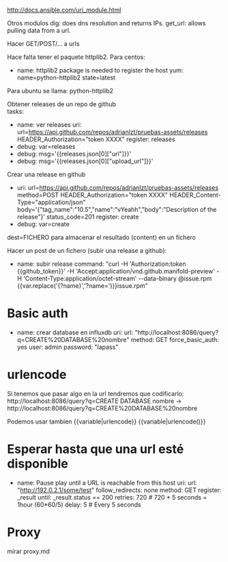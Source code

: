 http://docs.ansible.com/uri_module.html

Otros modulos
dig: does dns resolution and returns IPs.
get_url: allows pulling data from a url.

Hacer GET/POST/... a urls

Hace falta tener el paquete httplib2.
Para centos:
- name: httplib2 package is needed to register the host
  yum: name=python-httplib2 state=latest

Para ubuntu se llama: python-httplib2

Obtener releases de un repo de github  
tasks:
  - name: ver releases 
    uri: url=https://api.github.com/repos/adrianlzt/pruebas-assets/releases
         HEADER_Authorization="token XXXX"
    register: releases
  - debug: var=releases
  - debug: msg='{{releases.json[0]["url"]}}'
  - debug: msg='{{releases.json[0]["upload_url"]}}'

Crear una release en github
  - uri: url=https://api.github.com/repos/adrianlzt/pruebas-assets/releases
         method=POST
         HEADER_Authorization="token XXXX"
         HEADER_Content-Type="application/json"
         body='{"tag_name":"10.5","name":"vYeahh","body":"Description of the release"}'
         status_code=201
    register: create
  - debug: var=create


dest=FICHERO
  para almacenar el resultado (content) en un fichero


Hacer un post de un fichero (subir una release a github):
  - name: subir release
    command: "curl -H 'Authorization:token {{github_token}}' -H 'Accept:application/vnd.github.manifold-preview' -H 'Content-Type:application/octet-stream' --data-binary @issue.rpm {{var.replace('{?name}','?name=')}}issue.rpm"

# Basic auth
- name: crear database en influxdb
  uri:
    url: "http://localhost:8086/query?q=CREATE%20DATABASE%20nombre"
    method: GET
    force_basic_auth: yes
    user: admin
    password: "lapass"


# urlencode
Si tenemos que pasar algo en la url tendremos que codificarlo:
http://localhost:8086/query?q=CREATE DATABASE nombre
->
http://localhost:8086/query?q=CREATE%20DATABASE%20nombre

Podemos usar tambien
{{variable|urlencode}}
{{variable|urlencode()}}


# Esperar hasta que una url esté disponible
- name: Pause play until a URL is reachable from this host
  uri:
    url: "http://192.0.2.1/some/test"
    follow_redirects: none
    method: GET
  register: _result
  until: _result.status == 200
  retries: 720 # 720 * 5 seconds = 1hour (60*60/5)
  delay: 5 # Every 5 seconds



# Proxy
mirar proxy.md

